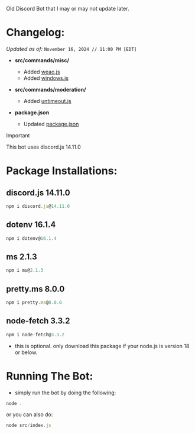 Old Discord Bot that I may or may not update later.

# Changelog:
*Updated as of:* `November 16, 2024 // 11:00 PM [EDT]`
- **src/commands/misc/**
  - Added [weao.js](https://github.com/bruvzz/duckie-bot/blob/main/src/commands/misc/weao.js)
  - Added [windows.js](https://github.com/bruvzz/duckie-bot/blob/main/src/commands/misc/windows.js)

- **src/commands/moderation/**
  - Added [untimeout.js](https://github.com/bruvzz/duckie-bot/blob/main/src/commands/moderation/untimeout.js)

- **package.json**
  - Updated [package.json](https://github.com/bruvzz/duckie-bot/blob/main/package.json)

> [!IMPORTANT]
This bot uses discord.js 14.11.0

# Package Installations:

## discord.js 14.11.0
```node.js
npm i discord.js@14.11.0
```

## dotenv 16.1.4
```node.js
npm i dotenv@16.1.4
```

## ms 2.1.3
```node.js
npm i ms@2.1.3
```

## pretty.ms 8.0.0
```node.js
npm i pretty.ms@8.0.0
```

## node-fetch 3.3.2
```node.js
npm i node-fetch@3.3.2
```
- this is optional. only download this package if your node.js is version 18 or below.

# Running The Bot:
- simply run the bot by doing the following:
```node.js
node .
```
or you can also do:
```node.js
node src/index.js
```

